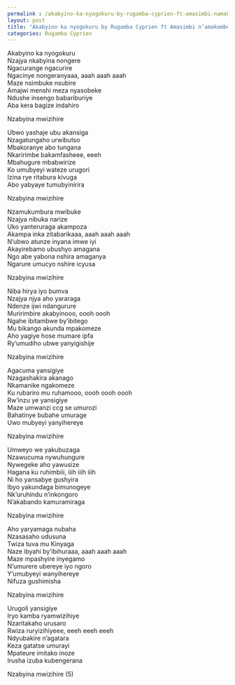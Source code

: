 ```yaml
---
permalink : /akabyino-ka-nyogokuru-by-rugamba-cyprien-ft-amasimbi-namakombe/
layout: post
title: "Akabyino ka nyogokuru by Rugamba Cyprien ft Amasimbi n’amakombe"
categories: Rugamba Cyprien
---
```

Akabyino ka nyogokuru\
Nzajya nkabyina nongere\
Ngacurange ngacurire\
Ngacinye nongeranyaaa, aaah aaah aaah\
Maze nsimbuke nsubire\
Amajwi menshi meza nyasobeke\
Ndushe insengo babariburiye\
Aba kera bagize indahiro

Nzabyina mwizihire

Ubwo yashaje ubu akansiga\
Nzagatungaho urwibutso\
Mbakoranye abo tungana\
Nkaririmbe bakamfasheee, eeeh\
Mbahugure mbabwirize\
Ko umubyeyi wateze urugori\
Izina rye ritabura kivuga\
Abo yabyaye tumubyinirira

Nzabyina mwizihire

Nzamukumbura mwibuke\
Nzajya nibuka narize\
Uko yanteruraga akampoza\
Akampa inka zitabarikaaa, aaah aaah aaah\
N’ubwo atunze inyana imwe iyi\
Akayirebamo ubushyo amagana\
Ngo abe yabona nshira amaganya\
Ngarure umucyo nshire icyusa

Nzabyina mwizihire

Niba hirya iyo bumva\
Nzajya njya aho yararaga\
Ndenze ijwi ndangurure\
Muririmbire akabyinooo, oooh oooh\
Ngahe ibitambwe by’ibitego\
Mu bikango akunda mpakomeze\
Aho yagiye hose mumare ipfa\
Ry’umudiho ubwe yanyigishije

Nzabyina mwizihire

Agacuma yansigiye\
Nzagashakira akanago\
Nkamanike ngakomeze\
Ku rubariro mu ruhamooo, oooh oooh oooh\
Rw’inzu ye yansigiye\
Maze umwanzi ccg se umurozi\
Bahatinye bubahe umurage\
Uwo mubyeyi yanyihereye

Nzabyina mwizihire

Umweyo we yakubuzaga\
Nzawucuma nywuhungure\
Nywegeke aho yawusize\
Hagana ku ruhimbiii, iiih iiih iiih\
Ni ho yansabye gushyira\
Ibyo yakundaga bimunogeye\
Nk’uruhindu n’inkongoro\
N’akabando kamuramiraga

Nzabyina mwizihire

Aho yaryamaga nubaha\
Nzasasaho udusuna\
Twiza tuva mu Kinyaga\
Naze ibyahi by’ibihuraaa, aaah aaah aaah\
Maze mpashyire inyegamo\
N’umurere ubereye iyo ngoro\
Y’umubyeyi wanyihereye\
Nifuza gushimisha

Nzabyina mwizihire

Urugoli yansigiye\
Iryo kamba ryamwizihiye\
Nzaritakaho urusaro\
Rwiza ruryizihiyeee, eeeh eeeh eeeh\
Ndyubakire n’agatara\
Keza gatatse umurayi\
Mpateure imitako inoze\
Irusha izuba kubengerana

Nzabyina mwizihire (5)
